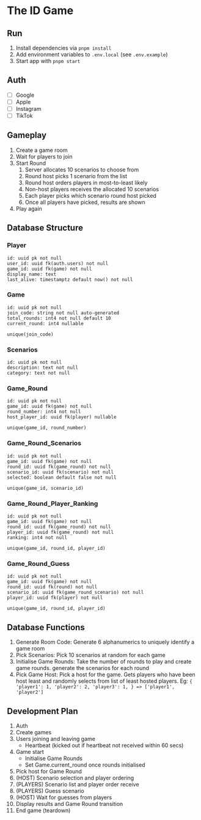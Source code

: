 # The ID Game

## Run

1. Install dependencies via `pnpm install`
2. Add environment variables to `.env.local` (see `.env.example`)
3. Start app with `pnpm start`

## Auth
- [ ] Google
- [ ] Apple
- [ ] Instagram
- [ ] TikTok

## Gameplay

1. Create a game room
2. Wait for players to join
3. Start Round
    1. Server allocates 10 scenarios to choose from
    2. Round host picks 1 scenario from the list
    3. Round host orders players in most-to-least likely
    4. Non-host players receives the allocated 10 scenarios
    5. Each player picks which scenario round host picked
    6. Once all players have picked, results are shown
4. Play again

## Database Structure

### Player
```
id: uuid pk not null
user_id: uuid fk(auth.users) not null
game_id: uuid fk(game) not null
display_name: text
last_alive: timestamptz default now() not null
```

### Game
```
id: uuid pk not null
join_code: string not null auto-generated
total_rounds: int4 not null default 10
current_round: int4 nullable

unique(join_code)
```

### Scenarios
```
id: uuid pk not null
description: text not null
category: text not null
```

### Game_Round
```
id: uuid pk not null
game_id: uuid fk(game) not null
round_number: int4 not null
host_player_id: uuid fk(player) nullable

unique(game_id, round_number)
```

### Game_Round_Scenarios
```
id: uuid pk not null
game_id: uuid fk(game) not null
round_id: uuid fk(game_round) not null
scenario_id: uuid fk(scenario) not null
selected: boolean default false not null

unique(game_id, scenario_id)
```

### Game_Round_Player_Ranking
```
id: uuid pk not null
game_id: uuid fk(game) not null
round_id: uuid fk(game_round) not null
player_id: uuid fk(game_round) not null
ranking: int4 not null

unique(game_id, round_id, player_id)
```

### Game_Round_Guess
```
id: uuid pk not null
game_id: uuid fk(game) not null
round_id: uuid fk(round) not null
scenario_id: uuid fk(game_round_scenario) not null
player_id: uuid fk(player) not null

unique(game_id, round_id, player_id)
```

## Database Functions
1. Generate Room Code: Generate 6 alphanumerics to uniquely identify a game room
2. Pick Scenarios: Pick 10 scenarios at random for each game
3. Initialise Game Rounds: Take the number of rounds to play and create game rounds. generate the scenarios for each round
4. Pick Game Host: Pick a host for the game. Gets players who have been host least and randomly selects from list of least hosted players. Eg: `{ 'player1': 1, 'player2': 2, 'player3': 1, } => ['player1', 'player2']`

## Development Plan
1. Auth
2. Create games
3. Users joining and leaving game
    - Heartbeat (kicked out if heartbeat not received within 60 secs)
4. Game start
    - Initialise Game Rounds
    - Set Game.current_round once rounds initialised
5. Pick host for Game Round
5. (HOST) Scenario selection and player ordering
6. (PLAYERS) Scenario list and player order receive
7. (PLAYERS) Guess scenario
8. (HOST) Wait for guesses from players
9. Display results and Game Round transition
10. End game (teardown)
